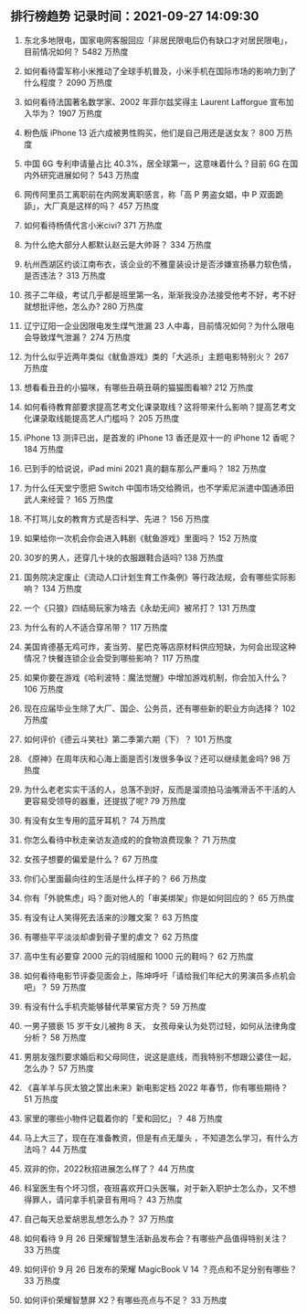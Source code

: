 
## 排行榜趋势 记录时间：2021-09-27 14:09:30
  
  1. 东北多地限电，国家电网客服回应「非居民限电后仍有缺口才对居民限电」，目前情况如何？ 5482 万热度
    
  2. 如何看待雷军称小米推动了全球手机普及，小米手机在国际市场的影响力到了什么程度？ 2090 万热度
    
  3. 如何看待法国著名数学家、2002 年菲尔兹奖得主 Laurent Lafforgue 宣布加入华为？ 1907 万热度
    
  4. 粉色版 iPhone 13 近六成被男性购买，他们是自己用还是送女友？ 800 万热度
    
  5. 中国 6G 专利申请量占比 40.3%，居全球第一，这意味着什么？目前 6G 在国内外研究进展如何？ 543 万热度
    
  6. 网传阿里员工离职前在内网发离职感言，称「高 P 男盗女娼，中 P 双面跪舔」，大厂真是这样的吗？ 457 万热度
    
  7. 如何看待杨倩代言小米civi? 371 万热度
    
  8. 为什么绝大部分人都默认赵云是大帅哥？ 334 万热度
    
  9. 杭州西湖区约谈江南布衣，该企业的不雅童装设计是否涉嫌宣扬暴力软色情，是否违法？ 313 万热度
    
  10. 孩子二年级，考试几乎都是班里第一名，渐渐我没办法接受他考不好，考不好就想批评他，怎么办? 280 万热度
    
  11. 辽宁辽阳一企业因限电发生煤气泄漏 23 人中毒，目前情况如何？为什么限电会导致煤气泄漏？ 274 万热度
    
  12. 为什么似乎近两年类似《鱿鱼游戏》类的「大逃杀」主题电影特别火？ 267 万热度
    
  13. 想看看丑丑的小猫咪，有哪些丑萌丑萌的猫猫图看嘛? 212 万热度
    
  14. 如何看待教育部要求提高艺考文化课录取线？这将带来什么影响？提高艺考文化课录取线能提高艺人门槛吗？ 205 万热度
    
  15. iPhone 13 测评已出，是首发的 iPhone 13 香还是双十一的 iPhone 12 香呢？ 184 万热度
    
  16. 已到手的给说说，iPad mini 2021 真的翻车那么严重吗？ 182 万热度
    
  17. 为什么任天堂宁愿把 Switch 中国市场交给腾讯，也不学索尼派遣中国通添田武人来经营？ 165 万热度
    
  18. 不打骂儿女的教育方式是否科学、先进？ 156 万热度
    
  19. 如果给你一次机会你会进入韩剧《鱿鱼游戏》里面吗？ 152 万热度
    
  20. 30岁的男人，还穿几十块的衣服跟鞋合适吗? 138 万热度
    
  21. 国务院决定废止《流动人口计划生育工作条例》等行政法规，会有哪些实际影响？ 134 万热度
    
  22. 一个《只狼》四结局玩家为啥去《永劫无间》被吊打？ 131 万热度
    
  23. 为什么有的人不适合穿吊带？ 117 万热度
    
  24. 美国肯德基无鸡可炸，麦当劳、星巴克等店原材料供应短缺，为何会出现这种情况？快餐连锁企业会受到哪些影响？ 117 万热度
    
  25. 如果你要在游戏《哈利波特：魔法觉醒》中增加游戏机制，你会加入什么？ 106 万热度
    
  26. 现在应届毕业生除了大厂、国企、公务员，还有哪些新的职业方向选择？ 102 万热度
    
  27. 如何评价《德云斗笑社》第二季第六期（下）？ 101 万热度
    
  28. 《原神》在周年庆和心海上面是否引发很多争议？还可以继续氪金吗? 98 万热度
    
  29. 为什么老老实实干活的人，总落不到好，反而是溜须拍马油嘴滑舌不干活的人更容易受领导的器重，还提拔了呢? 79 万热度
    
  30. 有没有女生专用的蓝牙耳机？ 74 万热度
    
  31. 你怎么看待中秋走亲访友造成的的食物浪费现象？ 71 万热度
    
  32. 女孩子想要的偏爱是什么？ 67 万热度
    
  33. 你们心里面最向往的生活是什么样子的？ 66 万热度
    
  34. 你有「外貌焦虑」吗？面对他人的「审美绑架」你是如何回应的？ 65 万热度
    
  35. 有没有让人笑得死去活来的沙雕文案？ 63 万热度
    
  36. 有哪些平平淡淡却虐到骨子里的虐文？ 62 万热度
    
  37. 高中生有必要穿 2000 元的羽绒服和 1000 元的鞋吗？ 62 万热度
    
  38. 如何看待电影节评委见面会上，陈坤呼吁「请给我们年纪大的男演员多点机会吧」？ 59 万热度
    
  39. 有没有什么手机壳能够替代苹果官方壳？ 59 万热度
    
  40. 一男子猥亵 15 岁干女儿被拘 8 天， 女孩母亲认为处罚过轻，如何从法律角度分析？ 58 万热度
    
  41. 男朋友强烈要求婚后和父母同住，说这是底线，而我特别不想跟公婆住一起，怎么办？ 57 万热度
    
  42. 《喜羊羊与灰太狼之筐出未来》新电影定档 2022 年春节，你有哪些期待？ 51 万热度
    
  43. 家里的哪些小物件记载着你的「爱和回忆」？ 48 万热度
    
  44. 马上大三了，现在在准备教资，但是有点无厘头 ，不知道怎么学习，有什么方法吗？ 44 万热度
    
  45. 双非的你，2022秋招进展怎么样了？ 44 万热度
    
  46. 科室医生有个坏习惯，夜班喜欢开口头医嘱，对于新入职护士怎么办，又不想得罪人，请问拿手机录音有用吗？ 43 万热度
    
  47. 自己每天总爱胡思乱想怎么办？ 37 万热度
    
  48. 如何看待 9 月 26 日荣耀智慧生活新品发布会？有哪些产品值得特别关注？ 33 万热度
    
  49. 如何评价 9 月 26 日发布的荣耀 MagicBook V 14 ？亮点和不足分别有哪些？ 33 万热度
    
  50. 如何评价荣耀智慧屏 X2？有哪些亮点与不足？ 33 万热度
    